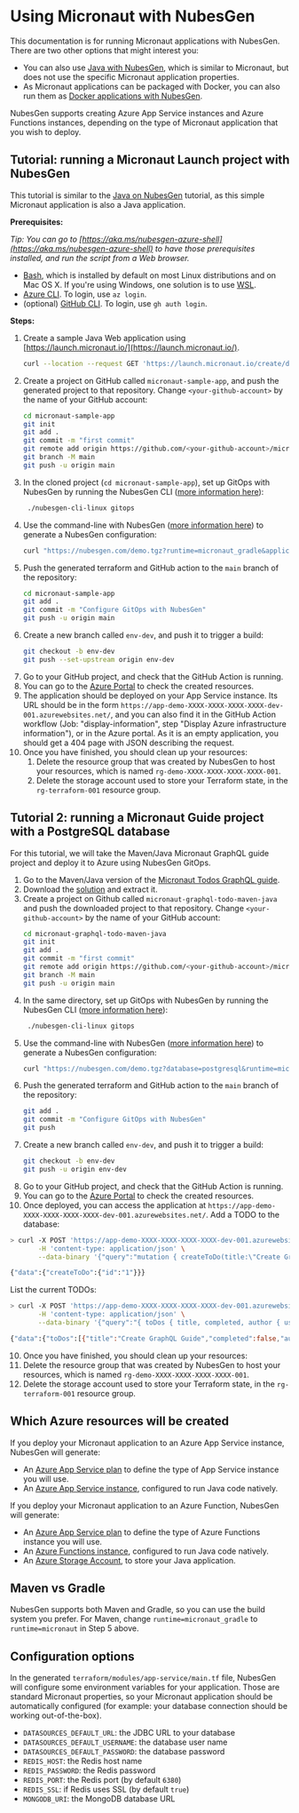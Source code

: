 # Using Micronaut with NubesGen

This documentation is for running Micronaut applications with NubesGen. There are two other options that might interest you:

- You can also use [Java with NubesGen](java/), which is similar to Micronaut, but does not use the specific Micronaut application properties.
- As Micronaut applications can be packaged with Docker, you can also run them as [Docker applications with NubesGen](docker/).

NubesGen supports creating Azure App Service instances and Azure Functions instances, depending on the type of Micronaut application that you wish to deploy.

## Tutorial: running a Micronaut Launch project with NubesGen

This tutorial is similar to the [Java on NubesGen](java/) tutorial, as this simple Micronaut application is also a Java application.

__Prerequisites:__

_Tip: You can go to [https://aka.ms/nubesgen-azure-shell](https://aka.ms/nubesgen-azure-shell) to have those prerequisites installed, and run the script from a Web browser._
- [Bash](https://fr.wikipedia.org/wiki/Bourne-Again_shell), which is installed by default on most Linux distributions and on Mac OS X. If you're using Windows, one solution is to use [WSL](https://aka.ms/nubesgen-install-wsl).
- [Azure CLI](https://aka.ms/nubesgen-install-az-cli). To login, use `az login`.
- (optional) [GitHub CLI](https://cli.github.com/). To login, use `gh auth login`.

__Steps:__
1. Create a sample Java Web application using [https://launch.micronaut.io/](https://launch.micronaut.io/).
   ```bash
   curl --location --request GET 'https://launch.micronaut.io/create/default/com.example.micronaut-sample-app?lang=JAVA&build=GRADLE&test=JUNIT&javaVersion=JDK_11' | tar -xzvf -
   ```
2. Create a project on GitHub called `micronaut-sample-app`, and push the generated project to that repository. Change `<your-github-account>` by the name of your GitHub account:
   ```bash
   cd micronaut-sample-app
   git init
   git add .
   git commit -m "first commit"
   git remote add origin https://github.com/<your-github-account>/micronaut-sample-app.git
   git branch -M main
   git push -u origin main
   ```
3. In the cloned project (`cd micronaut-sample-app`), set up GitOps with NubesGen by running the NubesGen CLI ([more information here](/gitops/gitops-quick-start/)):
   ```bash
    ./nubesgen-cli-linux gitops
    ```
4. Use the command-line with NubesGen ([more information here](/reference/rest-api/)) to generate a NubesGen configuration:
   ```bash
   curl "https://nubesgen.com/demo.tgz?runtime=micronaut_gradle&application=app_service.standard&gitops=true" | tar -xzvf -
   ```
5. Push the generated terraform and GitHub action to the `main` branch of the repository:
   ```bash
   cd micronaut-sample-app
   git add .
   git commit -m "Configure GitOps with NubesGen"
   git push -u origin main
   ```
6. Create a new branch called `env-dev`, and push it to trigger a build:
   ```bash
   git checkout -b env-dev
   git push --set-upstream origin env-dev
   ```
7. Go to your GitHub project, and check that the GitHub Action is running.
8. You can go to the [Azure Portal](https://aka.ms/nubesgen-portal) to check the created resources.
9. The application should be deployed on your App Service instance. Its URL should be in the form `https://app-demo-XXXX-XXXX-XXXX-XXXX-dev-001.azurewebsites.net/`, and you can also find it in the GitHub Action workflow (Job: "display-information", step "Display Azure infrastructure information"), or in the Azure portal.
As it is an empty application, you should get a 404 page with JSON describing the request.
10. Once you have finished, you should clean up your resources:
    1. Delete the resource group that was created by NubesGen to host your resources, which is named `rg-demo-XXXX-XXXX-XXXX-XXXX-001`.
    2. Delete the storage account used to store your Terraform state, in the `rg-terraform-001` resource group.

## Tutorial 2: running a Micronaut Guide project with a PostgreSQL database

For this tutorial, we will take the Maven/Java Micronaut GraphQL guide project and deploy it to Azure using NubesGen GitOps.

1. Go to the Maven/Java version of the [Micronaut Todos GraphQL guide](https://guides.micronaut.io/latest/micronaut-graphql-todo-maven-java.html).
2. Download the [solution](https://guides.micronaut.io/latest/micronaut-graphql-todo-maven-java.html#solution) and extract it.
3. Create a project on Github called `micronaut-graphql-todo-maven-java` and push the downloaded project to that repository. Change `<your-github-account>` by the name of your GitHub account:
   ```bash
   cd micronaut-graphql-todo-maven-java
   git init
   git add .
   git commit -m "first commit"
   git remote add origin https://github.com/<your-github-account>/micronaut-graphql-todo-maven-java.git
   git branch -M main
   git push -u origin main
   ```
4. In the same directory, set up GitOps with NubesGen by running the NubesGen CLI ([more information here](/gitops/gitops-quick-start/)):
   ```bash
    ./nubesgen-cli-linux gitops
    ```
5. Use the command-line with NubesGen ([more information here](/reference/rest-api/)) to generate a NubesGen configuration:
   ```bash
   curl "https://nubesgen.com/demo.tgz?database=postgresql&runtime=micronaut&application=app_service.standard&gitops=true" | tar -xzvf -
   ```
6. Push the generated terraform and GitHub action to the `main` branch of the repository:
   ```bash
   git add .
   git commit -m "Configure GitOps with NubesGen"
   git push
   ```
7. Create a new branch called `env-dev`, and push it to trigger a build:
   ```bash
   git checkout -b env-dev
   git push -u origin env-dev
   ```
8. Go to your GitHub project, and check that the GitHub Action is running.
9. You can go to the [Azure Portal](https://aka.ms/nubesgen-portal) to check the created resources.
10. Once deployed, you can access the application at `https://app-demo-XXXX-XXXX-XXXX-XXXX-dev-001.azurewebsites.net/`.
   Add a TODO to the database:
   ```bash
   > curl -X POST 'https://app-demo-XXXX-XXXX-XXXX-XXXX-dev-001.azurewebsites.net/graphql' \
          -H 'content-type: application/json' \
          --data-binary '{"query":"mutation { createToDo(title:\"Create GraphQL Guide\", author:\"Tim Yates\") { id } }"}'

   {"data":{"createToDo":{"id":"1"}}}
   ```
   List the current TODOs:
   ```bash
   > curl -X POST 'https://app-demo-XXXX-XXXX-XXXX-XXXX-dev-001.azurewebsites.net/graphql' \
          -H 'content-type: application/json' \
          --data-binary '{"query":"{ toDos { title, completed, author { username } } }"}'

   {"data":{"toDos":[{"title":"Create GraphQL Guide","completed":false,"author":{"username":"Tim Yates"}}]}}
   ```
10. Once you have finished, you should clean up your resources:
   1. Delete the resource group that was created by NubesGen to host your resources, which is named `rg-demo-XXXX-XXXX-XXXX-XXXX-001`.
   2. Delete the storage account used to store your Terraform state, in the `rg-terraform-001` resource group.

## Which Azure resources will be created

If you deploy your Micronaut application to an Azure App Service instance, NubesGen will generate:

- An [Azure App Service plan](https://aka.ms/nubesgen-app-service-plans) to define the type of App Service instance you will use.
- An [Azure App Service instance](https://aka.ms/nubesgen-app-service), configured to run Java code natively.

If you deploy your Micronaut application to an Azure Function, NubesGen will generate:

- An [Azure App Service plan](https://aka.ms/nubesgen-app-service-plans) to define the type of Azure Functions instance you will use.
- An [Azure Functions instance](https://aka.ms/nubesgen-functions), configured to run Java code natively.
- An [Azure Storage Account](https://aka.ms/nubesgen-storage), to store your Java application.

## Maven vs Gradle

NubesGen supports both Maven and Gradle, so you can use the build system you prefer.
For Maven, change `runtime=micronaut_gradle` to `runtime=micronaut` in Step 5 above.

## Configuration options

In the generated `terraform/modules/app-service/main.tf` file, NubesGen will configure some environment variables for your application.
Those are standard Micronaut properties, so your Micronaut application should be automatically configured (for example: your database connection should be working out-of-the-box).

- `DATASOURCES_DEFAULT_URL`: the JDBC URL to your database
- `DATASOURCES_DEFAULT_USERNAME`: the database user name
- `DATASOURCES_DEFAULT_PASSWORD`: the database password
- `REDIS_HOST`: the Redis host name
- `REDIS_PASSWORD`: the Redis password
- `REDIS_PORT`: the Redis port (by default `6380`)
- `REDIS_SSL`: if Redis uses SSL (by default `true`)
- `MONGODB_URI`: the MongoDB database URL
